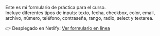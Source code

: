 Este es mi formulario de práctica para el curso.  
Incluye diferentes tipos de inputs: texto, fecha, checkbox, color, email, archivo, número, teléfono, contraseña, rango, radio, select y textarea.  

👉 Desplegado en Netlify: [Ver formulario en línea](https://formulario-bere.netlify.app)
